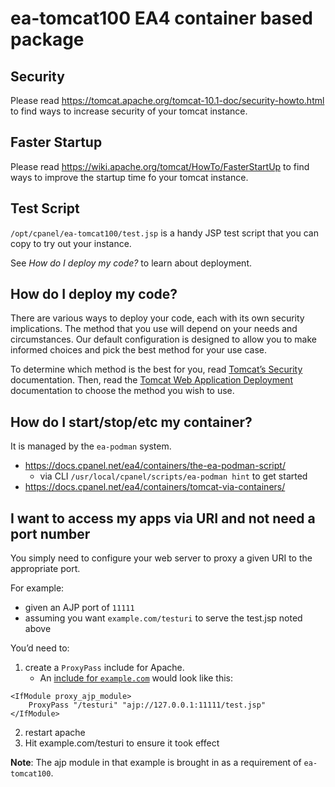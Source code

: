 # ea-tomcat100 EA4 container based package

## Security

Please read https://tomcat.apache.org/tomcat-10.1-doc/security-howto.html
to find ways to increase security of your tomcat instance.

## Faster Startup

Please read https://wiki.apache.org/tomcat/HowTo/FasterStartUp
to find ways to improve the startup time fo your tomcat instance.

## Test Script

`/opt/cpanel/ea-tomcat100/test.jsp` is a handy JSP test script that you can copy to try out your instance.

See _How do I deploy my code?_ to learn about deployment.

## How do I deploy my code?

There are various ways to deploy your code, each with its own security implications. The method that you use will depend on your needs and circumstances. Our default configuration is designed to allow you to make informed choices and pick the best method for your use case.

To determine which method is the best for you, read [Tomcat’s Security](https://tomcat.apache.org/tomcat-10.1-doc/security-howto.html) documentation. Then, read the [Tomcat Web Application Deployment](https://tomcat.apache.org/tomcat-10.1-doc/deployer-howto.html) documentation to choose the method you wish to use.

## How do I start/stop/etc my container?

It is managed by the `ea-podman` system.

* https://docs.cpanel.net/ea4/containers/the-ea-podman-script/
  * via CLI `/usr/local/cpanel/scripts/ea-podman hint` to get started
* https://docs.cpanel.net/ea4/containers/tomcat-via-containers/

## I want to access my apps via URI and not need a port number

You simply need to configure your web server to proxy a given URI to the appropriate port.

For example:

* given an AJP port of `11111`
* assuming you want `example.com/testuri` to serve the test.jsp noted above

You’d need to:

1. create a `ProxyPass` include for Apache.
   * An [include for `example.com`](https://docs.cpanel.net/ea4/apache/modify-apache-virtual-hosts-with-include-files/) would look like this:
```
<IfModule proxy_ajp_module>
    ProxyPass "/testuri" "ajp://127.0.0.1:11111/test.jsp"
</IfModule>
```
2. restart apache
3. Hit example.com/testuri to ensure it took effect

**Note**: The ajp module in that example is brought in as a requirement of `ea-tomcat100`.
